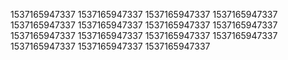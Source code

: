 1537165947337
1537165947337
1537165947337
1537165947337
1537165947337
1537165947337
1537165947337
1537165947337
1537165947337
1537165947337
1537165947337
1537165947337
1537165947337
1537165947337
1537165947337